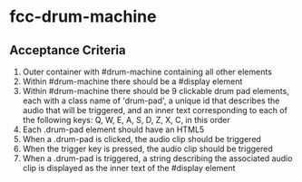 # fcc-drum-machine

## Acceptance Criteria
1. Outer container with #drum-machine containing all other elements
2. Within #drum-machine there should be a #display element
3. Within #drum-machine there should be 9 clickable drum pad elements, each
with a class name of 'drum-pad', a unique id that describes the audio
that will be triggered, and an inner text corresponding to each of the
following keys: Q, W, E, A, S, D, Z, X, C, in this order
4. Each .drum-pad element should have an HTML5 <audio> element with a src
attribute pointing to an audio clip, a class name of 'clip', and an id
that corresponds to the inner text of it's parent .drum-pad (ie: the
key that triggers it like 'Q')
5. When a .drum-pad is clicked, the audio clip should be triggered
6. When the trigger key is pressed, the audio clip should be triggered
7. When a .drum-pad is triggered, a string describing the associated audio
clip is displayed as the inner text of the #display element
